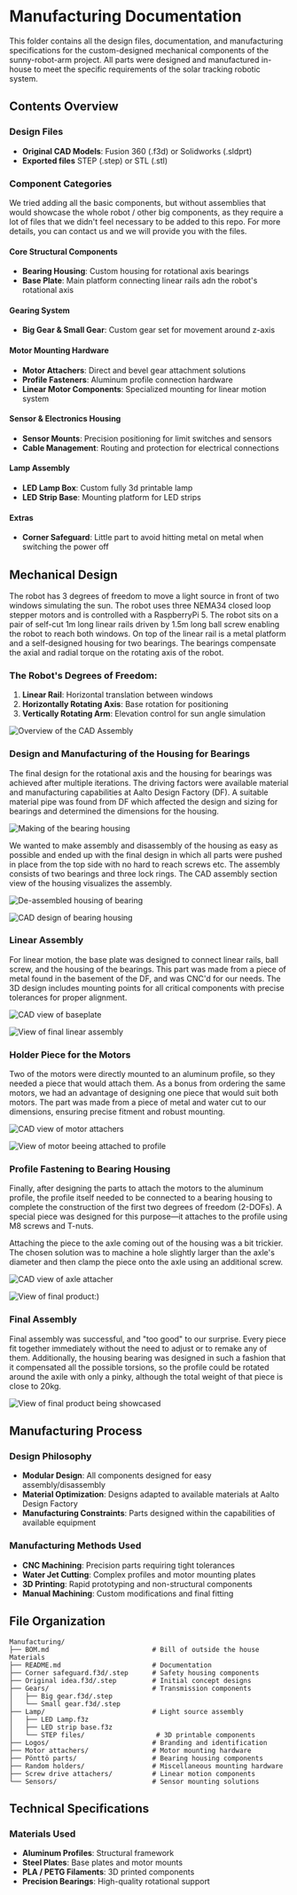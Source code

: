 # Manufacturing Documentation

This folder contains all the design files, documentation, and manufacturing specifications for the custom-designed mechanical components of the sunny-robot-arm project. All parts were designed and manufactured in-house to meet the specific requirements of the solar tracking robotic system.

## Contents Overview

### Design Files
- **Original CAD Models**: Fusion 360 (.f3d) or Solidworks (.sldprt) 
- **Exported files** STEP (.step) or STL (.stl)

### Component Categories

We tried adding all the basic components, but without assemblies that would showcase the whole robot / other big components, as they require a lot of files that we didn't feel necessary to be added to this repo. For more details, you can contact us and we will provide you with the files.

#### Core Structural Components
- **Bearing Housing**: Custom housing for rotational axis bearings
- **Base Plate**: Main platform connecting linear rails adn the robot's rotational axis

#### Gearing System
- **Big Gear & Small Gear**: Custom gear set for movement around z-axis

#### Motor Mounting Hardware
- **Motor Attachers**: Direct and bevel gear attachment solutions
- **Profile Fasteners**: Aluminum profile connection hardware
- **Linear Motor Components**: Specialized mounting for linear motion system

#### Sensor & Electronics Housing
- **Sensor Mounts**: Precision positioning for limit switches and sensors
- **Cable Management**: Routing and protection for electrical connections

#### Lamp Assembly
- **LED Lamp Box**: Custom fully 3d printable lamp
- **LED Strip Base**: Mounting platform for LED strips

#### Extras
- **Corner Safeguard**: Little part to avoid hitting metal on metal when switching the power off


## Mechanical Design

The robot has 3 degrees of freedom to move a light source in front of two windows simulating the sun. The robot uses three NEMA34 closed loop stepper motors and is controlled with a RaspberryPi 5. The robot sits on a pair of self-cut 1m long linear rails driven by 1.5m long ball screw enabling the robot to reach both windows. On top of the linear rail is a metal platform and a self-designed housing for two bearings. The bearings compensate the axial and radial torque on the rotating axis of the robot.


### The Robot's Degrees of Freedom:
1. **Linear Rail**: Horizontal translation between windows
2. **Horizontally Rotating Axis**: Base rotation for positioning
3. **Vertically Rotating Arm**: Elevation control for sun angle simulation

![Overview of the CAD Assembly](../Manufacturing/photos/overall_view.png)

### Design and Manufacturing of the Housing for Bearings

The final design for the rotational axis and the housing for bearings was achieved after multiple iterations. The driving factors were available material and manufacturing capabilities at Aalto Design Factory (DF). A suitable material pipe was found from DF which affected the design and sizing for bearings and determined the dimensions for the housing.

![Making of the bearing housing](../Manufacturing/photos/Laakeripesä%20ennen%20ja%20jälkeen.jpg)

We wanted to make assembly and disassembly of the housing as easy as possible and ended up with the final design in which all parts were pushed in place from the top side with no hard to reach screws etc. The assembly consists of two bearings and three lock rings. The CAD assembly section view of the housing visualizes the assembly.

![De-assembled housing of bearing](../Manufacturing/photos/Laakeripesä%20flat%20lay.jpg)

![CAD design of bearing housing](../Manufacturing/photos/Laakeripesä%20CAD.png)

### Linear Assembly

For linear motion, the base plate was designed to connect linear rails, ball screw, and the housing of the bearings. This part was made from a piece of metal found in the basement of the DF, and was CNC'd for our needs. The 3D design includes mounting points for all critical components with precise tolerances for proper alignment.

![CAD view of baseplate](../Manufacturing/photos/base%20plate.png)

![View of final linear assembly](../Manufacturing/photos/2025-04-10%2009.17.52.jpg)



### Holder Piece for the Motors

Two of the motors were directly mounted to an aluminum profile, so they needed a piece that would attach them. As a bonus from ordering the same motors, we had an advantage of designing one piece that would suit both motors. The part was made from a piece of metal and water cut to our dimensions, ensuring precise fitment and robust mounting.

![CAD view of motor attachers](../Manufacturing/photos/motors%20attacher%20to%20profile.png)

![View of motor beeing attached to profile](../Manufacturing/photos/2025-04-10%2009.22.02.jpg)

### Profile Fastening to Bearing Housing

Finally, after designing the parts to attach the motors to the aluminum profile, the profile itself needed to be connected to a bearing housing to complete the construction of the first two degrees of freedom (2-DOFs). A special piece was designed for this purpose—it attaches to the profile using M8 screws and T-nuts.

Attaching the piece to the axle coming out of the housing was a bit trickier. The chosen solution was to machine a hole slightly larger than the axle's diameter and then clamp the piece onto the axle using an additional screw.

![CAD view of axle attacher](../Manufacturing/photos/axel%20attacher.png)

![View of final product:)](../Manufacturing/photos/2025-04-10%2009.32.05.jpg)


### Final Assembly
Final assembly was successful, and "too good" to our surprise. Every piece fit together immediately without the need to adjust or to remake any of them. Additionally, the housing bearing was designed in such a fashion that it compensated all the possible torsions, so the profile could be rotated around the axile with only a pinky, although the total weight of that piece is close to 20kg. 

![View of final product being showcased](../Manufacturing/photos/IMG_0184.jpeg)

## Manufacturing Process

### Design Philosophy
- **Modular Design**: All components designed for easy assembly/disassembly
- **Material Optimization**: Designs adapted to available materials at Aalto Design Factory
- **Manufacturing Constraints**: Parts designed within the capabilities of available equipment

### Manufacturing Methods Used
- **CNC Machining**: Precision parts requiring tight tolerances
- **Water Jet Cutting**: Complex profiles and motor mounting plates
- **3D Printing**: Rapid prototyping and non-structural components
- **Manual Machining**: Custom modifications and final fitting

## File Organization

```
Manufacturing/
├── BOM.md                          # Bill of outside the house Materials
├── README.md                       # Documentation
├── Corner safeguard.f3d/.step      # Safety housing components
├── Original idea.f3d/.step         # Initial concept designs
├── Gears/                          # Transmission components
│   ├── Big gear.f3d/.step
│   └── Small gear.f3d/.step
├── Lamp/                           # Light source assembly
│   ├── LED Lamp.f3z
│   ├── LED strip base.f3z
│   └── STEP files/                  # 3D printable components
├── Logos/                          # Branding and identification
├── Motor attachers/                # Motor mounting hardware
├── Pönttö parts/                   # Bearing housing components
├── Random holders/                 # Miscellaneous mounting hardware
├── Screw drive attachers/          # Linear motion components
└── Sensors/                        # Sensor mounting solutions
```

## Technical Specifications

### Materials Used
- **Aluminum Profiles**: Structural framework
- **Steel Plates**: Base plates and motor mounts
- **PLA / PETG Filaments**: 3D printed components
- **Precision Bearings**: High-quality rotational support
